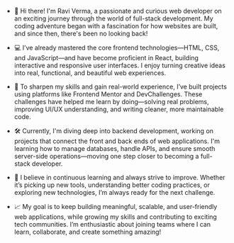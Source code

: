 - 👋 Hi there! I'm Ravi Verma, a passionate and curious web developer on an exciting journey through the world of full-stack development. My coding adventure began with a fascination for how websites are built, and since then, there's been no looking back!
  
- 💻 I’ve already mastered the core frontend technologies—HTML, CSS, and JavaScript—and have become proficient in React, building interactive and responsive user interfaces. I enjoy turning creative ideas into real, functional, and beautiful web experiences.

- 🚀 To sharpen my skills and gain real-world experience, I’ve built projects using platforms like Frontend Mentor and DevChallenges. These challenges have helped me learn by doing—solving real problems, improving UI/UX understanding, and writing cleaner, more maintainable code.

- 🛠️ Currently, I'm diving deep into backend development, working on projects that connect the front and back ends of web applications. I'm learning how to manage databases, handle APIs, and ensure smooth server-side operations—moving one step closer to becoming a full-stack developer.

- 🌱 I believe in continuous learning and always strive to improve. Whether it’s picking up new tools, understanding better coding practices, or exploring new technologies, I’m always ready for the next challenge.

- 📈 My goal is to keep building meaningful, scalable, and user-friendly web applications, while growing my skills and contributing to exciting tech communities. I’m enthusiastic about joining teams where I can learn, collaborate, and create something amazing!


